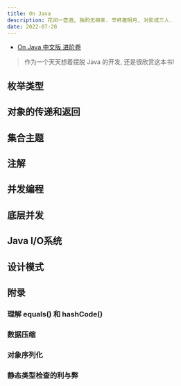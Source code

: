 ```yaml
---
title: On Java
description: 花间一壶酒, 独酌无相亲. 举杯邀明月, 对影成三人.
date: 2022-07-28
---
```


- [On Java 中文版 进阶卷](https://book.douban.com/subject/35751623/)

> 作为一个天天想着摆脱 Java 的开发, 还是很欣赏这本书!

## 枚举类型

## 对象的传递和返回

## 集合主题

## 注解

## 并发编程

## 底层并发

## Java I/O系统

## 设计模式

## 附录

### 理解 equals() 和 hashCode()

### 数据压缩

### 对象序列化

### 静态类型检查的利与弊
